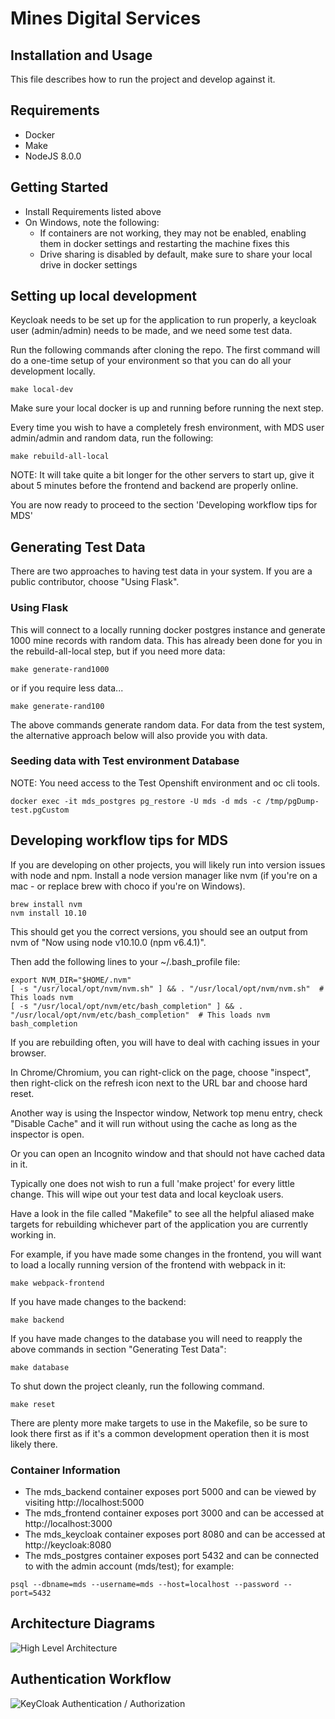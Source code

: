 # Mines Digital Services

## Installation and Usage

This file describes how to run the project and develop against it.

## Requirements

- Docker
- Make
- NodeJS 8.0.0

## Getting Started

- Install Requirements listed above
- On Windows, note the following:
    - If containers are not working, they may not be enabled, enabling them in docker settings and restarting the machine fixes this
    - Drive sharing is disabled by default, make sure to share your local drive in docker settings

## Setting up local development

Keycloak needs to be set up for the application to run properly, a keycloak user (admin/admin) needs to be made, and we need some test data.


Run the following commands after cloning the repo.  The first command will do a one-time setup of your environment so that you can do all your development locally.

```
make local-dev
```

Make sure your local docker is up and running before running the next step.

Every time you wish to have a completely fresh environment, with MDS user admin/admin and random data, run the following:

```
make rebuild-all-local
```

NOTE: It will take quite a bit longer for the other servers to start up, give it about 5 minutes before the frontend and backend are properly online.

You are now ready to proceed to the section 'Developing workflow tips for MDS'


## Generating Test Data

There are two approaches to having test data in your system.  If you are a public contributor, choose "Using Flask".

### Using Flask

This will connect to a locally running docker postgres instance and generate 1000 mine records with random data.  This has already been done for you in the rebuild-all-local step, but if you need more data:

```
make generate-rand1000
```

or if you require less data...

```
make generate-rand100
```

The above commands generate random data.  For data from the test system, the alternative approach below will also provide you with data.

### Seeding data with Test environment Database

NOTE: You need access to the Test Openshift environment and oc cli tools.

```
docker exec -it mds_postgres pg_restore -U mds -d mds -c /tmp/pgDump-test.pgCustom
```

## Developing workflow tips for MDS

If you are developing on other projects, you will likely run into version issues with node and npm.  Install a node version manager like nvm (if you're on a mac - or replace brew with choco if you're on Windows).

```
brew install nvm
nvm install 10.10
```
This should get you the correct versions, you should see an output from nvm of "Now using node v10.10.0 (npm v6.4.1)".

Then add the following lines to your ~/.bash_profile file:

```
export NVM_DIR="$HOME/.nvm"
[ -s "/usr/local/opt/nvm/nvm.sh" ] && . "/usr/local/opt/nvm/nvm.sh"  # This loads nvm
[ -s "/usr/local/opt/nvm/etc/bash_completion" ] && . "/usr/local/opt/nvm/etc/bash_completion"  # This loads nvm bash_completion
```

If you are rebuilding often, you will have to deal with caching issues in your browser.

In Chrome/Chromium, you can right-click on the page, choose "inspect", then right-click on the refresh icon next to the URL bar and choose hard reset.

Another way is using the Inspector window, Network top menu entry, check "Disable Cache" and it will run without using the cache as long as the inspector is open.

Or you can open an Incognito window and that should not have cached data in it.

Typically one does not wish to run a full 'make project' for every little change.  This will wipe out your test data and local keycloak users.

Have a look in the file called "Makefile" to see all the helpful aliased make targets for rebuilding whichever part of the application you are currently working in.  

For example, if you have made some changes in the frontend, you will want to load a locally running version of the frontend with webpack in it:

```
make webpack-frontend
```

If you have made changes to the backend:
```
make backend
```

If you have made changes to the database you will need to reapply the above commands in section "Generating Test Data":
```
make database
```

To shut down the project cleanly, run the following command.
```
make reset
```

There are plenty more make targets to use in the Makefile, so be sure to look there first as if it's a common development operation then it is most likely there.


### Container Information

- The mds_backend container exposes port 5000 and can be viewed by visiting http://localhost:5000
- The mds_frontend container exposes port 3000 and can be accessed at http://localhost:3000
- The mds_keycloak container exposes port 8080 and can be accessed at http://keycloak:8080
- The mds_postgres container exposes port 5432 and can be connected to with the admin account (mds/test); for example:

```
psql --dbname=mds --username=mds --host=localhost --password --port=5432
```

## Architecture Diagrams

![High Level Architecture](https://user-images.githubusercontent.com/25966613/51941464-83e91500-23c9-11e9-8a02-fa17a91c8411.png)

## Authentication Workflow

![KeyCloak Authentication / Authorization](https://user-images.githubusercontent.com/25966613/52016147-a302a800-2498-11e9-87ce-e59bd0464656.png)
